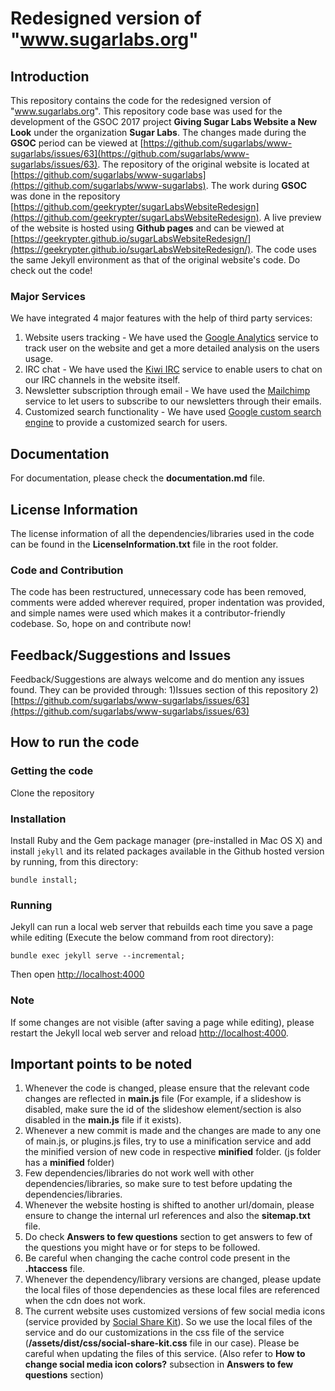 # Redesigned version of "www.sugarlabs.org"

## Introduction
This repository contains the code for the redesigned version of "www.sugarlabs.org". This repository code base was used for the development of the GSOC 2017 project **Giving Sugar Labs Website a New Look** under the organization **Sugar Labs**. The changes made during the **GSOC** period can be viewed at [https://github.com/sugarlabs/www-sugarlabs/issues/63](https://github.com/sugarlabs/www-sugarlabs/issues/63). The repository of the original website is located at [https://github.com/sugarlabs/www-sugarlabs](https://github.com/sugarlabs/www-sugarlabs). The work during **GSOC** was done in the repository [https://github.com/geekrypter/sugarLabsWebsiteRedesign](https://github.com/geekrypter/sugarLabsWebsiteRedesign). A live preview of the website is hosted using **Github pages** and can be viewed at [https://geekrypter.github.io/sugarLabsWebsiteRedesign/](https://geekrypter.github.io/sugarLabsWebsiteRedesign/). The code uses the same Jekyll environment as that of the original website's code. Do check out the code!

### Major Services
We have integrated 4 major features with the help of third party services:
1. Website users tracking - We have used the [Google Analytics](https://analytics.google.com/) service to track user on the website and get a more detailed analysis on the users usage.
2. IRC chat - We have used the [Kiwi IRC](https://kiwiirc.com) service to enable users to chat on our IRC channels in the website itself.
3. Newsletter subscription through email - We have used the [Mailchimp](https://mailchimp.com) service to let users to subscribe to our newsletters through their emails.
4. Customized search functionality - We have used [Google custom search engine](https://www.google.co.in/cse) to provide a customized search for users.

## Documentation
For documentation, please check the **documentation.md** file.

## License Information
The license information of all the dependencies/libraries used in the code can be found in the **LicenseInformation.txt** file in the root folder.

### Code and Contribution
The code has been restructured, unnecessary code has been removed, comments were added wherever required, proper indentation was provided, and simple names were used which makes it a contributor-friendly codebase. So, hope on and contribute now!

## Feedback/Suggestions and Issues
Feedback/Suggestions are always welcome and do mention any issues found. They can be provided through:
1)Issues section of this repository
2)[https://github.com/sugarlabs/www-sugarlabs/issues/63](https://github.com/sugarlabs/www-sugarlabs/issues/63)

## How to run the code
### Getting the code
Clone the repository
### Installation
Install Ruby and the Gem package manager (pre-installed in Mac OS X) and install `jekyll` and its related packages available in the Github hosted version by running, from this directory:

    bundle install;
### Running
Jekyll can run a local web server that rebuilds each time you save a page while editing (Execute the below command from root directory):

    bundle exec jekyll serve --incremental;

Then open [http://localhost:4000](http://localhost:4000)
### Note
If some changes are not visible (after saving a page while editing), please restart the Jekyll local web server and reload [http://localhost:4000](http://localhost:4000).

## Important points to be noted

1. Whenever the code is changed, please ensure that the relevant code changes are reflected in **main.js** file (For example, if a slideshow is disabled, make sure the id of the slideshow element/section is also disabled in the **main.js** file if it exists).
2. Whenever a new commit is made and the changes are made to any one of main.js, or plugins.js files, try to use a minification service and add the minified version of new code in respective **minified** folder. (js folder has a **minified** folder)
3. Few dependencies/libraries do not work well with other dependencies/libraries, so make sure to test before updating the dependencies/libraries.
4. Whenever the website hosting is shifted to another url/domain, please ensure to change the internal url references and also the **sitemap.txt** file.
5. Do check **Answers to few questions** section to get answers to few of the questions you might have or for steps to be followed.
6. Be careful when changing the cache control code present in the **.htaccess** file.
7. Whenever the dependency/library versions are changed, please update the local files of those dependencies as these local files are referenced when the cdn does not work.
8. The current website uses customized versions of few social media icons (service provided by [Social Share Kit](http://socialsharekit.com)). So we use the local files of the service and do our customizations in the css file of the service (**/assets/dist/css/social-share-kit.css** file in our case). Please be careful when updating the files of this service. (Also refer to **How to change social media icon colors?** subsection in **Answers to few questions** section)
